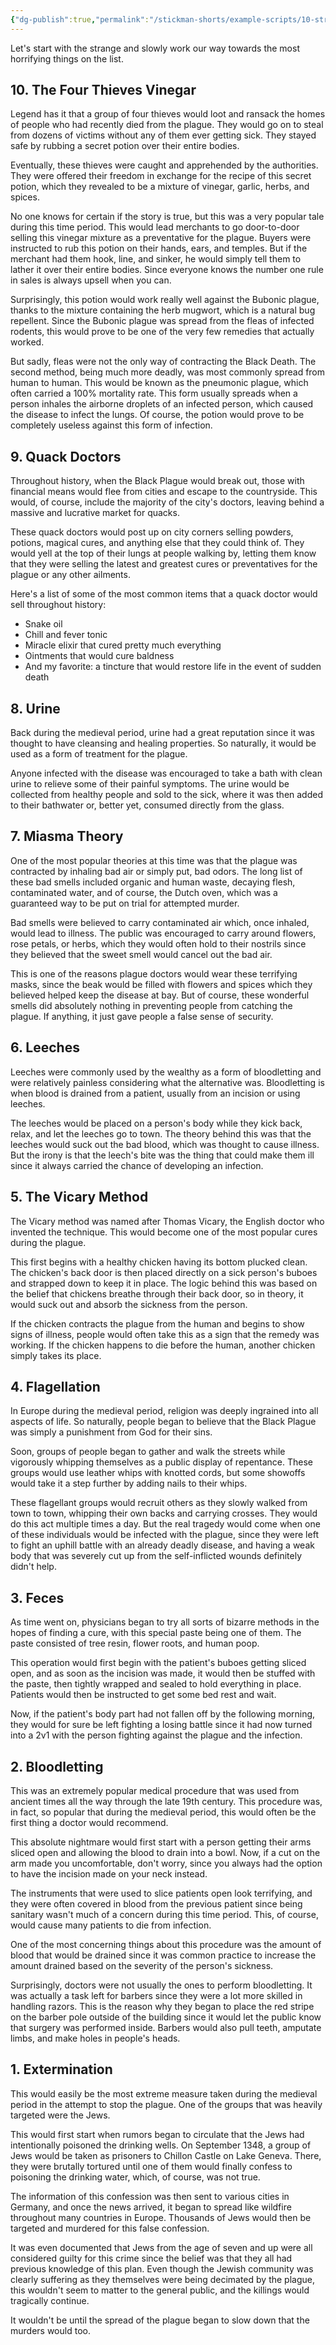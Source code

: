 ```yaml
---
{"dg-publish":true,"permalink":"/stickman-shorts/example-scripts/10-strange-plague-remedies-throughout-history/","noteIcon":"","created":"2024-09-06T20:53:11.343+06:00","updated":"2024-09-07T00:19:41.993+06:00"}
---
```



Let's start with the strange and slowly work our way towards the most horrifying things on the list.

## 10. The Four Thieves Vinegar

Legend has it that a group of four thieves would loot and ransack the homes of people who had recently died from the plague. They would go on to steal from dozens of victims without any of them ever getting sick. They stayed safe by rubbing a secret potion over their entire bodies.

Eventually, these thieves were caught and apprehended by the authorities. They were offered their freedom in exchange for the recipe of this secret potion, which they revealed to be a mixture of vinegar, garlic, herbs, and spices.

No one knows for certain if the story is true, but this was a very popular tale during this time period. This would lead merchants to go door-to-door selling this vinegar mixture as a preventative for the plague. Buyers were instructed to rub this potion on their hands, ears, and temples. But if the merchant had them hook, line, and sinker, he would simply tell them to lather it over their entire bodies. Since everyone knows the number one rule in sales is always upsell when you can.

Surprisingly, this potion would work really well against the Bubonic plague, thanks to the mixture containing the herb mugwort, which is a natural bug repellent. Since the Bubonic plague was spread from the fleas of infected rodents, this would prove to be one of the very few remedies that actually worked.

But sadly, fleas were not the only way of contracting the Black Death. The second method, being much more deadly, was most commonly spread from human to human. This would be known as the pneumonic plague, which often carried a 100% mortality rate. This form usually spreads when a person inhales the airborne droplets of an infected person, which caused the disease to infect the lungs. Of course, the potion would prove to be completely useless against this form of infection.

## 9. Quack Doctors

Throughout history, when the Black Plague would break out, those with financial means would flee from cities and escape to the countryside. This would, of course, include the majority of the city's doctors, leaving behind a massive and lucrative market for quacks.

These quack doctors would post up on city corners selling powders, potions, magical cures, and anything else that they could think of. They would yell at the top of their lungs at people walking by, letting them know that they were selling the latest and greatest cures or preventatives for the plague or any other ailments.

Here's a list of some of the most common items that a quack doctor would sell throughout history:
- Snake oil
- Chill and fever tonic
- Miracle elixir that cured pretty much everything
- Ointments that would cure baldness
- And my favorite: a tincture that would restore life in the event of sudden death

## 8. Urine

Back during the medieval period, urine had a great reputation since it was thought to have cleansing and healing properties. So naturally, it would be used as a form of treatment for the plague.

Anyone infected with the disease was encouraged to take a bath with clean urine to relieve some of their painful symptoms. The urine would be collected from healthy people and sold to the sick, where it was then added to their bathwater or, better yet, consumed directly from the glass.

## 7. Miasma Theory

One of the most popular theories at this time was that the plague was contracted by inhaling bad air or simply put, bad odors. The long list of these bad smells included organic and human waste, decaying flesh, contaminated water, and of course, the Dutch oven, which was a guaranteed way to be put on trial for attempted murder.

Bad smells were believed to carry contaminated air which, once inhaled, would lead to illness. The public was encouraged to carry around flowers, rose petals, or herbs, which they would often hold to their nostrils since they believed that the sweet smell would cancel out the bad air.

This is one of the reasons plague doctors would wear these terrifying masks, since the beak would be filled with flowers and spices which they believed helped keep the disease at bay. But of course, these wonderful smells did absolutely nothing in preventing people from catching the plague. If anything, it just gave people a false sense of security.

## 6. Leeches

Leeches were commonly used by the wealthy as a form of bloodletting and were relatively painless considering what the alternative was. Bloodletting is when blood is drained from a patient, usually from an incision or using leeches.

The leeches would be placed on a person's body while they kick back, relax, and let the leeches go to town. The theory behind this was that the leeches would suck out the bad blood, which was thought to cause illness. But the irony is that the leech's bite was the thing that could make them ill since it always carried the chance of developing an infection.

## 5. The Vicary Method

The Vicary method was named after Thomas Vicary, the English doctor who invented the technique. This would become one of the most popular cures during the plague.

This first begins with a healthy chicken having its bottom plucked clean. The chicken's back door is then placed directly on a sick person's buboes and strapped down to keep it in place. The logic behind this was based on the belief that chickens breathe through their back door, so in theory, it would suck out and absorb the sickness from the person.

If the chicken contracts the plague from the human and begins to show signs of illness, people would often take this as a sign that the remedy was working. If the chicken happens to die before the human, another chicken simply takes its place.

## 4. Flagellation

In Europe during the medieval period, religion was deeply ingrained into all aspects of life. So naturally, people began to believe that the Black Plague was simply a punishment from God for their sins.

Soon, groups of people began to gather and walk the streets while vigorously whipping themselves as a public display of repentance. These groups would use leather whips with knotted cords, but some showoffs would take it a step further by adding nails to their whips.

These flagellant groups would recruit others as they slowly walked from town to town, whipping their own backs and carrying crosses. They would do this act multiple times a day. But the real tragedy would come when one of these individuals would be infected with the plague, since they were left to fight an uphill battle with an already deadly disease, and having a weak body that was severely cut up from the self-inflicted wounds definitely didn't help.

## 3. Feces

As time went on, physicians began to try all sorts of bizarre methods in the hopes of finding a cure, with this special paste being one of them. The paste consisted of tree resin, flower roots, and human poop.

This operation would first begin with the patient's buboes getting sliced open, and as soon as the incision was made, it would then be stuffed with the paste, then tightly wrapped and sealed to hold everything in place. Patients would then be instructed to get some bed rest and wait.

Now, if the patient's body part had not fallen off by the following morning, they would for sure be left fighting a losing battle since it had now turned into a 2v1 with the person fighting against the plague and the infection.

## 2. Bloodletting

This was an extremely popular medical procedure that was used from ancient times all the way through the late 19th century. This procedure was, in fact, so popular that during the medieval period, this would often be the first thing a doctor would recommend.

This absolute nightmare would first start with a person getting their arms sliced open and allowing the blood to drain into a bowl. Now, if a cut on the arm made you uncomfortable, don't worry, since you always had the option to have the incision made on your neck instead.

The instruments that were used to slice patients open look terrifying, and they were often covered in blood from the previous patient since being sanitary wasn't much of a concern during this time period. This, of course, would cause many patients to die from infection.

One of the most concerning things about this procedure was the amount of blood that would be drained since it was common practice to increase the amount drained based on the severity of the person's sickness.

Surprisingly, doctors were not usually the ones to perform bloodletting. It was actually a task left for barbers since they were a lot more skilled in handling razors. This is the reason why they began to place the red stripe on the barber pole outside of the building since it would let the public know that surgery was performed inside. Barbers would also pull teeth, amputate limbs, and make holes in people's heads.

## 1. Extermination

This would easily be the most extreme measure taken during the medieval period in the attempt to stop the plague. One of the groups that was heavily targeted were the Jews.

This would first start when rumors began to circulate that the Jews had intentionally poisoned the drinking wells. On September 1348, a group of Jews would be taken as prisoners to Chillon Castle on Lake Geneva. There, they were brutally tortured until one of them would finally confess to poisoning the drinking water, which, of course, was not true.

The information of this confession was then sent to various cities in Germany, and once the news arrived, it began to spread like wildfire throughout many countries in Europe. Thousands of Jews would then be targeted and murdered for this false confession.

It was even documented that Jews from the age of seven and up were all considered guilty for this crime since the belief was that they all had previous knowledge of this plan. Even though the Jewish community was clearly suffering as they themselves were being decimated by the plague, this wouldn't seem to matter to the general public, and the killings would tragically continue.

It wouldn't be until the spread of the plague began to slow down that the murders would too.